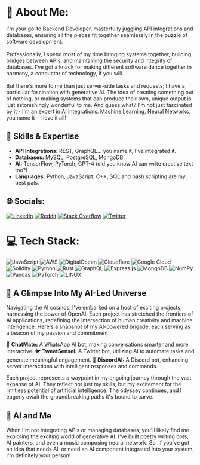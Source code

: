 # 💫 About Me:
I'm your go-to Backend Developer, masterfully juggling API integrations and databases, ensuring all the pieces fit together seamlessly in the puzzle of software development.<br><br>Professionally, I spend most of my time bringing systems together, building bridges between APIs, and maintaining the security and integrity of databases. I've got a knack for making different software dance together in harmony, a conductor of technology, if you will.<br><br>But there's more to me than just server-side tasks and requests; I have a particular fascination with generative AI. The idea of creating something out of nothing, or making systems that can produce their own, unique output is just astonishingly wonderful to me. And guess what? I'm not just fascinated by it - I'm an expert in AI integrations. Machine Learning, Neural Networks, you name it - I love it all!

## 🚀 Skills & Expertise
- **API Integrations:** REST, GraphQL... you name it, I've integrated it.
- **Databases:** MySQL, PostgreSQL, MongoDB.
- **AI:** TensorFlow, PyTorch, GPT-4 (did you know AI can write creative text too?)
- **Languages:** Python, JavaScript, C++, SQL and bash scripting are my best pals.

## 🌐 Socials:
[![LinkedIn](https://img.shields.io/badge/LinkedIn-%230077B5.svg?logo=linkedin&logoColor=white)](https://www.linkedin.com/in/ali-mukhtar-477895b5/) [![Reddit](https://img.shields.io/badge/Reddit-%23FF4500.svg?logo=Reddit&logoColor=white)](https://reddit.com/user/a_mukhtar) [![Stack Overflow](https://img.shields.io/badge/-Stackoverflow-FE7A16?logo=stack-overflow&logoColor=white)](https://stackoverflow.com/users/ali-mukhtar) [![Twitter](https://img.shields.io/badge/Twitter-%231DA1F2.svg?logo=Twitter&logoColor=white)](https://twitter.com/@AliMukhtat081) 

# 💻 Tech Stack:
![JavaScript](https://img.shields.io/badge/javascript-%23323330.svg?style=for-the-badge&logo=javascript&logoColor=%23F7DF1E) ![AWS](https://img.shields.io/badge/AWS-%23FF9900.svg?style=for-the-badge&logo=amazon-aws&logoColor=white) ![DigitalOcean](https://img.shields.io/badge/DigitalOcean-%230167ff.svg?style=for-the-badge&logo=digitalOcean&logoColor=white) ![Cloudflare](https://img.shields.io/badge/Cloudflare-F38020?style=for-the-badge&logo=Cloudflare&logoColor=white) ![Google Cloud](https://img.shields.io/badge/Google%20Cloud-%234285F4.svg?style=for-the-badge&logo=google-cloud&logoColor=white) ![Solidity](https://img.shields.io/badge/Solidity-%23363636.svg?style=for-the-badge&logo=solidity&logoColor=white) ![Python](https://img.shields.io/badge/python-3670A0?style=for-the-badge&logo=python&logoColor=ffdd54) ![Rust](https://img.shields.io/badge/rust-%23000000.svg?style=for-the-badge&logo=rust&logoColor=white) ![GraphQL](https://img.shields.io/badge/-GraphQL-E10098?style=for-the-badge&logo=graphql&logoColor=white) ![Express.js](https://img.shields.io/badge/express.js-%23404d59.svg?style=for-the-badge&logo=express&logoColor=%2361DAFB) ![MongoDB](https://img.shields.io/badge/MongoDB-%234ea94b.svg?style=for-the-badge&logo=mongodb&logoColor=white) ![NumPy](https://img.shields.io/badge/numpy-%23013243.svg?style=for-the-badge&logo=numpy&logoColor=white) ![Pandas](https://img.shields.io/badge/pandas-%23150458.svg?style=for-the-badge&logo=pandas&logoColor=white) ![PyTorch](https://img.shields.io/badge/PyTorch-%23EE4C2C.svg?style=for-the-badge&logo=PyTorch&logoColor=white) ![LINUX](https://img.shields.io/badge/Linux-FCC624?style=for-the-badge&logo=linux&logoColor=black)

## 🎩 A Glimpse Into My AI-Led Universe

Navigating the AI cosmos, I've embarked on a host of exciting projects, harnessing the power of OpenAI. Each project has stretched the frontiers of AI applications, redefining the intersection of human creativity and machine intelligence. Here's a snapshot of my AI-powered brigade, each serving as a beacon of my passion and commitment:



📱 **ChatMate:** A WhatsApp AI bot, making conversations smarter and more interactive.
🐦 **TweetSensei:** A Twitter bot, utilizing AI to automate tasks and generate meaningful engagement.
💬 **DiscordAI:** A Discord bot, enhancing server interactions with intelligent responses and commands.

Each project represents a waypoint in my ongoing journey through the vast expanse of AI. They reflect not just my skills, but my excitement for the limitless potential of artificial intelligence. The odyssey continues, and I eagerly await the groundbreaking paths it's bound to carve.

## 🎨 AI and Me
When I'm not integrating APIs or managing databases, you'll likely find me exploring the exciting world of generative AI. I've built poetry writing bots, AI painters, and even a music composing neural network. So, if you've got an idea that needs AI, or need an AI component integrated into your system, I'm definitely your person!




